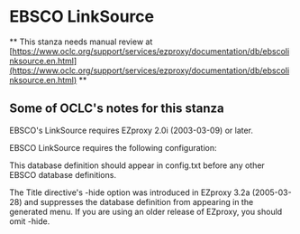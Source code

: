 # EBSCO LinkSource
** This stanza needs manual review at [https://www.oclc.org/support/services/ezproxy/documentation/db/ebscolinksource.en.html](https://www.oclc.org/support/services/ezproxy/documentation/db/ebscolinksource.en.html) **

## Some of OCLC's notes for this stanza

EBSCO's LinkSource requires EZproxy 2.0i (2003-03-09) or later.

EBSCO LinkSource requires the following configuration:

This database definition should appear in config.txt  before any other EBSCO database definitions.

The Title directive's -hide option was introduced in EZproxy 3.2a (2005-03-28) and suppresses the database definition from appearing in the generated menu. If you are using an older release of EZproxy, you should omit -hide.
